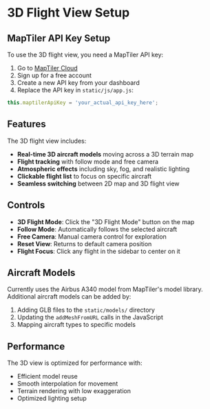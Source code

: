 # 3D Flight View Setup

## MapTiler API Key Setup

To use the 3D flight view, you need a MapTiler API key:

1. Go to [MapTiler Cloud](https://cloud.maptiler.com)
2. Sign up for a free account
3. Create a new API key from your dashboard
4. Replace the API key in `static/js/app.js`:

```javascript
this.maptilerApiKey = 'your_actual_api_key_here';
```

## Features

The 3D flight view includes:

- **Real-time 3D aircraft models** moving across a 3D terrain map
- **Flight tracking** with follow mode and free camera
- **Atmospheric effects** including sky, fog, and realistic lighting
- **Clickable flight list** to focus on specific aircraft
- **Seamless switching** between 2D map and 3D flight view

## Controls

- **3D Flight Mode**: Click the "3D Flight Mode" button on the map
- **Follow Mode**: Automatically follows the selected aircraft
- **Free Camera**: Manual camera control for exploration
- **Reset View**: Returns to default camera position
- **Flight Focus**: Click any flight in the sidebar to center on it

## Aircraft Models

Currently uses the Airbus A340 model from MapTiler's model library. Additional aircraft models can be added by:

1. Adding GLB files to the `static/models/` directory
2. Updating the `addMeshFromURL` calls in the JavaScript
3. Mapping aircraft types to specific models

## Performance

The 3D view is optimized for performance with:
- Efficient model reuse
- Smooth interpolation for movement
- Terrain rendering with low exaggeration
- Optimized lighting setup